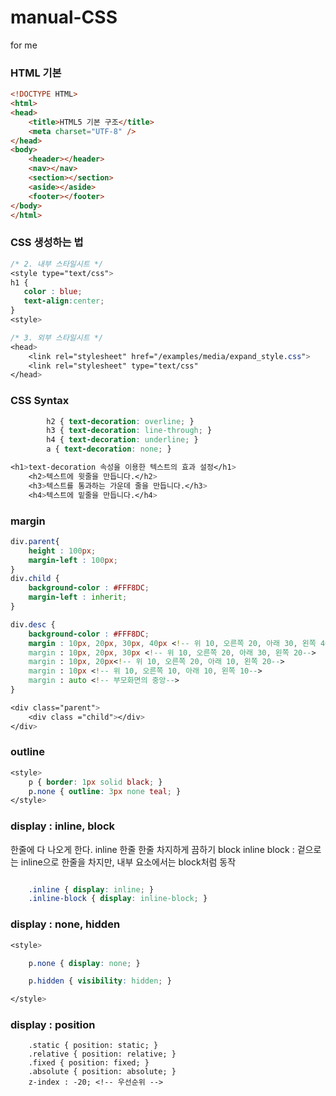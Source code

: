 # manual-CSS
for me


### HTML 기본
```html
<!DOCTYPE HTML>
<html>
<head>
    <title>HTML5 기본 구조</title>
    <meta charset="UTF-8" />
</head>
<body>
    <header></header>
    <nav></nav>
    <section></section>
    <aside></aside>
    <footer></footer>
</body>
</html>
```

### CSS 생성하는 법
```css
/* 2. 내부 스타일시트 */
<style type="text/css">
h1 {
   color : blue;
   text-align:center;
}
<style>

/* 3. 외부 스타일시트 */
<head>
    <link rel="stylesheet" href="/examples/media/expand_style.css">
    <link rel="stylesheet" type="text/css"
</head>

```

### CSS Syntax 
```CSS
   		h2 { text-decoration: overline; }
		h3 { text-decoration: line-through; }
		h4 { text-decoration: underline; }
		a { text-decoration: none; }

<h1>text-decoration 속성을 이용한 텍스트의 효과 설정</h1>
	<h2>텍스트에 윗줄을 만듭니다.</h2>
	<h3>텍스트를 통과하는 가운데 줄을 만듭니다.</h3>
	<h4>텍스트에 밑줄을 만듭니다.</h4>


```

### margin
```css
div.parent{
	height : 100px;
	margin-left : 100px;
}
div.child {
	background-color : #FFF8DC;
	margin-left : inherit;
}

div.desc {
	background-color : #FFF8DC;
	margin : 10px, 20px, 30px, 40px <!-- 위 10, 오른쪽 20, 아래 30, 왼쪽 40-->
	margin : 10px, 20px, 30px <!-- 위 10, 오른쪽 20, 아래 30, 왼쪽 20-->
	margin : 10px, 20px<!-- 위 10, 오른쪽 20, 아래 10, 왼쪽 20-->
	margin : 10px <!-- 위 10, 오른쪽 10, 아래 10, 왼쪽 10-->
	margin : auto <!-- 부모화면의 중앙-->
}

<div class="parent">
	<div class ="child"></div>
</div>

```

### outline
```css
<style>
    p { border: 1px solid black; }
    p.none { outline: 3px none teal; }
</style>
```

### display : inline, block
한줄에 다 나오게 한다. inline
한줄 한줄 차지하게 끔하기 block
inline block : 겉으로는 inline으로 한줄을 차지만, 내부 요소에서는 block처럼 동작
```css

    .inline { display: inline; }
    .inline-block { display: inline-block; }

```
### display : none, hidden
```css
<style>

    p.none { display: none; }

    p.hidden { visibility: hidden; }

</style>
```

### display : position
```
    .static { position: static; }
    .relative { position: relative; }
    .fixed { position: fixed; }
    .absolute { position: absolute; }
    z-index : -20; <!-- 우선순위 -->
```

